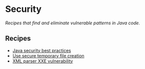 # Security

_Recipes that find and eliminate vulnerable patterns in Java code._

## Recipes

* [Java security best practices](javasecuritybestpractices.md)
* [Use secure temporary file creation](https://github.com/openrewrite/rewrite-docs/tree/25ef5339437c82b49c028bd5a8055cbc851ca0e2/reference/recipes/java/security/securetempfilecreation.md)
* [XML parser XXE vulnerability](xmlparserxxevulnerability.md)

